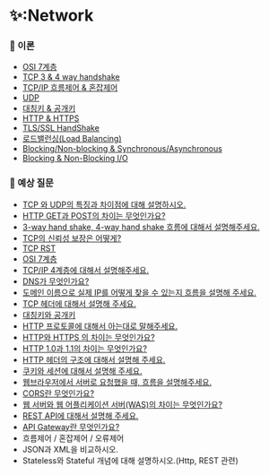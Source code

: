# ✨:Network

### 📌 이론

- [OSI 7계층](https://github.com/SeoYeonBae/CS_study/blob/main/Network/OSI%207%EA%B3%84%EC%B8%B5.md)
- [TCP 3 & 4 way handshake](https://github.com/SeoYeonBae/CS_study/blob/main/Network/TCP%203%20%26%204%20way%20handshake.md)
- [TCP/IP 흐름제어 & 혼잡제어](https://github.com/SeoYeonBae/CS_study/blob/main/Network/TCP%20IP%20%ED%9D%90%EB%A6%84%EC%A0%9C%EC%96%B4%20%26%20%ED%98%BC%EC%9E%A1%EC%A0%9C%EC%96%B4.md)
- [UDP](https://github.com/SeoYeonBae/CS_study/blob/main/Network/UDP.md)
- [대칭키 & 공개키](https://github.com/SeoYeonBae/CS_study/blob/main/Network/%EB%8C%80%EC%B9%AD%ED%82%A4%20%26%20%EA%B3%B5%EA%B0%9C%ED%82%A4.md)
- [HTTP & HTTPS](https://github.com/SeoYeonBae/CS_study/blob/main/Network/HTTP%20%26%20HTTPS.md)
- [TLS/SSL HandShake](https://github.com/SeoYeonBae/CS_study/blob/main/Network/TLS%26SSL%20HandShake.md)
- [로드밸런싱(Load Balancing)](https://github.com/SeoYeonBae/CS_study/blob/main/Network/%EB%A1%9C%EB%93%9C%EB%B0%B8%EB%9F%B0%EC%8B%B1(Load%20Balancing).md)
- [Blocking/Non-blocking & Synchronous/Asynchronous](https://github.com/SeoYeonBae/CS_study/blob/main/Network/Blocking%2CNon-blocking%20%26%20Synchronous%2CAsynchronous.md)
- [Blocking & Non-Blocking I/O](https://github.com/SeoYeonBae/CS_study/blob/main/Network/Blocking%20%26%20Non-Blocking%20IO.md)

### 📌 예상 질문

- [TCP 와 UDP의 특징과 차이점에 대해 설명하시오.](https://github.com/SeoYeonBae/CS_study/issues/64)
- [HTTP GET과 POST의 차이는 무엇인가요?](https://github.com/SeoYeonBae/CS_study/issues/65)
- [3-way hand shake, 4-way hand shake 흐름에 대해서 설명해주세요.](https://github.com/SeoYeonBae/CS_study/issues/66)
- [TCP의 신뢰성 보장은 어떻게?](https://github.com/SeoYeonBae/CS_study/issues/67)
- [TCP RST](https://github.com/SeoYeonBae/CS_study/issues/68)
- [OSI 7계층](https://github.com/SeoYeonBae/CS_study/issues/69)
- [TCP/IP 4계층에 대해서 설명해주세요.](https://github.com/SeoYeonBae/CS_study/issues/70)
- [DNS가 무엇인가요?](https://github.com/SeoYeonBae/CS_study/issues/71)
- [도메인 이름으로 실제 IP를 어떻게 찾을 수 있는지 흐름을 설명해 주세요.](https://github.com/SeoYeonBae/CS_study/issues/72)
- [TCP 헤더에 대해서 설명해 주세요.](https://github.com/SeoYeonBae/CS_study/issues/73)
- [대칭키와 공개키](https://github.com/SeoYeonBae/CS_study/issues/74)
- [HTTP 프로토콜에 대해서 아는대로 말해주세요.](https://github.com/SeoYeonBae/CS_study/issues/75)
- [HTTP와 HTTPS 의 차이는 무엇인가요?](https://github.com/SeoYeonBae/CS_study/issues/76)
- [HTTP 1.0과 1.1의 차이는 무엇인가요?](https://github.com/SeoYeonBae/CS_study/issues/77)
- [HTTP 헤더의 구조에 대해서 설명해 주세요.](https://github.com/SeoYeonBae/CS_study/issues/78)
- [쿠키와 세션에 대해서 설명해 주세요.](https://github.com/SeoYeonBae/CS_study/issues/79)
- [웹브라우저에서 서버로 요청했을 때, 흐름을 설명해주세요.](https://github.com/SeoYeonBae/CS_study/issues/80)
- [CORS란 무엇인가요?](https://github.com/SeoYeonBae/CS_study/issues/81)
- [웹 서버와 웹 어플리케이션 서버(WAS)의 차이는 무엇인가요?](https://github.com/SeoYeonBae/CS_study/issues/82)
- [REST API에 대해서 설명해 주세요.](https://github.com/SeoYeonBae/CS_study/issues/83)
- [API Gateway란 무엇인가요?](https://github.com/SeoYeonBae/CS_study/issues/84)
- 흐름제어 / 혼잡제어 / 오류제어
- JSON과 XML을 비교하시오.
- Stateless와 Stateful 개념에 대해 설명하시오.(Http, REST 관련)
